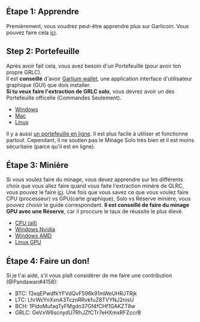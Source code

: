 ## Étape 1: Apprendre
Premièrement, vous voudrez peut-être apprendre plus sur Garlicoin. Vous pouvez faire cela [ici](./what-is-garlicoin.html).  

## Step 2: Portefeuille
Après avoir fait cela, vous avez besoin d'un Portefeuille (pour avoir ton propre GRLC).  
Il est **conseillé** d'avoir [Garlium wallet](./wallet-garlium.html), une application interface d'utilisateur graphique (GUI) que 
dois installer.  
**Si tu veux faire l'extraction de GRLC solo**, vous devrez avoir un des Portefeuille officelle (Commandes Seulement).  
- [Windows](./wallet-win.html)
- [Mac](./wallet-mac.html)
- [Linux](./wallet-nix.html)

Il y a aussi [un portefeuille en ligne](https://breadbox.xyz). Il est plus facile à utiliser et fonctionne partout. Cependant, il ne soutien pas le Minage Solo très bien et il est moins sécuritaire (parce qu'il est en ligne).

## Étape 3: Minière
Si vous voulez faire du minage, vous devez apprendre sur les différents choix que vous allez faire quand vous faite l'extraction minère de GLRC, vous pouvez le faire [ici](./how-to-mine.html).
Une fois que vous savez ce que vous voulez faire CPU (processeur) vs GPU(carte graphique), Solo vs Réserve minière, vous pouvez choisir le guide correspondant.
**Il est conseillé de faire du minage GPU avec une Réserve**, car il proccure le taux de réussite le plus élevé.
- [CPU (all)](./mining-cpu.html)
- [Windows Nvidia](./mining-win-nvidia.html)
- [Windows AMD](./mining-win-amd.html)
- [Linux GPU](./mining-nix-gpu.html)

## Étape 4: Faire un don!
Si je t'ai aidé, s'il vous plaît considérer de me faire une contribution (@Pandawan#4158):

- BTC: 13xqEPwdfkYFVdQvF596k91mWeUHRJTRjk
- LTC: LhrWcYnXxnA3TcznRRvkfuZ8TVYNJ2nisU
- BCH: 1PidoMufaqTyFMgdn37Gf4fCHf1GAKZT8w
- GRLC: GeVxW6scnydU7RhJZfCTr7eHXmxRFZccrB
